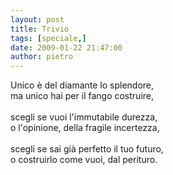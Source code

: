```yaml
---
layout: post
title: Trivio
tags: [speciale,]
date: 2009-01-22 21:47:00
author: pietro
---
```

Unico è del diamante lo splendore,<br/>ma unico hai per il fango costruire,<br/><br/>scegli se vuoi l'immutabile durezza,<br/>o l'opinione, della fragile incertezza,<br/><br/>scegli se sai già perfetto il tuo futuro,<br/>o costruirlo come vuoi, dal perituro.
